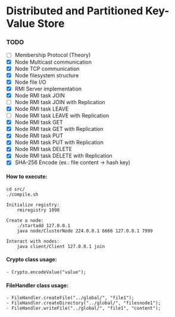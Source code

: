 # Distributed and Partitioned Key-Value Store

### TODO
- [ ] Membership Protocol (Theory)
- [x] Node Multicast communication
- [x] Node TCP communication
- [x] Node filesystem structure
- [x] Node file I/O
- [x] RMI Server implementation
- [x] Node RMI task JOIN
- [ ] Node RMI task JOIN with Replication
- [x] Node RMI task LEAVE
- [ ] Node RMI task LEAVE with Replication
- [x] Node RMI task GET 
- [x] Node RMI task GET with Replication
- [x] Node RMI task PUT
- [x] Node RMI task PUT with Replication
- [x] Node RMI task DELETE
- [x] Node RMI task DELETE with Replication
- [x] SHA-256 Encode (ex.: file content -> hash key)

#### How to execute:
    cd src/
    ./compile.sh

    Initialize registry:
        rmiregistry 1090

    Create a node:
        ./startadd 127.0.0.1
        java node/ClusterNode 224.0.0.1 6666 127.0.0.1 7999

    Interact with nodes: 
        java client/Client 127.0.0.1 join

#### Crypto class usage:
    - Crypto.encodeValue("value");

#### FileHandler class usage:
    - FileHandler.createFile("../global/", "file1");
    - FileHandler.createDirectory("../global/", "filesnode1");
    - FileHandler.writeFile("../global/", "file1", "content");